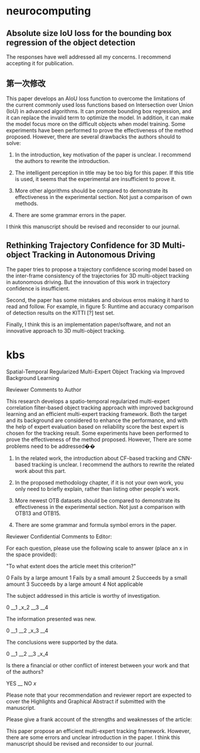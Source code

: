 # neurocomputing 


## Absolute size IoU loss for the bounding box regression of the object detection

The responses have well addressed all my concerns. I recommend accepting it for publication.



## 第一次修改
This paper develops an AIoU loss function to overcome the limitations of the current commonly used loss functions based on Intersection over Union (IoU) in advanced algorithms. It can promote bounding box regression, and it can replace the invalid term to optimize the model. In addition, it can make the model focus more on the difficult objects when model training. Some experiments have been performed to prove the effectiveness of the method proposed. However, there are several drawbacks the authors should to solve:

1. In the introduction, key motivation of the paper is unclear. I recommend the authors to rewrite the introduction.

2. The intelligent perception in title may be too big for this paper. If this title is used, it seems that the experimental are insufficient to prove it. 

3. More other algorithms should be compared to demonstrate its effectiveness in the experimental section. Not just a comparison of own methods.

4. There are some grammar errors in the paper.

I think this manuscript should be revised and reconsider to our journal.



## Rethinking Trajectory Confidence for 3D Multi-object Tracking in Autonomous Driving

The paper tries to propose a trajectory confidence scoring model based on the inter-frame consistency of the trajectories for 3D multi-object tracking in autonomous driving.
But the innovation of this work in trajectory confidence is insufficient.

Second, the paper has some mistakes and obvious erros making it hard to read and follow. 
For example, in figure 5: Runtime and accuracy comparison of detection results on the KITTI [?] test set. 

Finally, I think this is an implementation paper/software, and not an innovative approach to 3D multi-object tracking.



# kbs

Spatial-Temporal Regularized Multi-Expert Object Tracking via Improved Background
Learning


Reviewer Comments to Author

This research develops a spatio-temporal regularized multi-expert correlation filter-based object tracking approach with improved background learning and an efficient multi-expert tracking framework. Both the target and its background are considered to enhance the performance, and with the help of expert evaluation based on reliability score the best expert is chosen for the tracking result. Some experiments have been performed to prove the effectiveness of the method proposed. However, There are some problems need to be addressed��

1. In the related work, the introduction about CF-based tracking and CNN-based tracking is unclear. I recommend the authors to rewrite the related work about this part.

2. In the proposed methodology chapter, if it is not your own work, you only need to briefly explain, rather than listing other people's work.

3. More newest OTB datasets should be compared to demonstrate its effectiveness in the experimental section. Not just a comparison with OTB13 and OTB15.

4. There are some grammar and formula symbol errors in the paper.



Reviewer Confidential Comments to Editor:

For each question, please use the following scale to answer (place an x in the space provided):

"To what extent does the article meet this criterion?"

0 Fails by a large amount
1 Fails by a small amount
2 Succeeds by a small amount
3 Succeeds by a large amount
4 Not applicable

The subject addressed in this article is worthy of investigation.

0 __1 _x_2 __3 __4


The information presented was new.

0 __1 __2 _x_3 __4


The conclusions were supported by the data.

0 __1 __2 __3 _x_4


Is there a financial or other conflict of interest between your work and that of the authors?

YES __ NO _x_


Please note that your recommendation and reviewer report are expected to cover the Highlights and Graphical Abstract if submitted with the manuscript.

Please give a frank account of the strengths and weaknesses of the article:

This paper propose an efficient multi-expert tracking framework. However, there are some errors and unclear introduction in the paper. I think this manuscript should be revised and reconsider to our journal.





